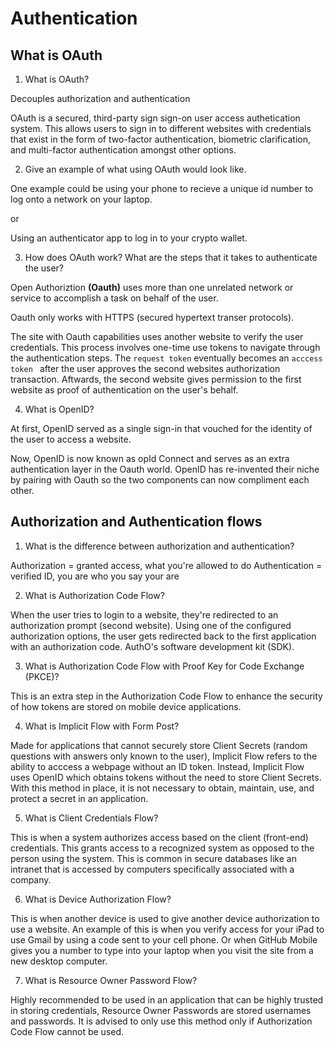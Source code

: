 # Authentication

## What is OAuth

1. What is OAuth?

Decouples authorization and authentication

OAuth is a secured, third-party sign sign-on user access authetication system. This allows users to sign in to different websites with credentials that exist in the form of two-factor authentication, biometric clarification, and multi-factor authentication amongst other options.

2. Give an example of what using OAuth would look like.

One example could be using your phone to recieve a unique id number to log onto a network on your laptop.

or

Using an authenticator app to log in to your crypto wallet.

3. How does OAuth work? What are the steps that it takes to authenticate the user?

Open Authoriztion **(Oauth)** uses more than one unrelated network or service to accomplish a task on behalf of the user. 

Oauth only works with HTTPS (secured hypertext transer protocols). 

The site with Oauth capabilities uses another website to verify the user credentials. This process involves one-time use tokens to navigate through the authentication steps. The `request token` eventually becomes an `acccess token ` after the user approves the second websites authorization transaction. Aftwards, the second website gives permission to the first website as proof of authentication on the user's behalf.

4. What is OpenID?

At first, OpenID served as a single sign-in that vouched for the identity of the user to access a website. 

Now, OpenID is now known as opId Connect and serves as an extra authentication layer in the Oauth world. OpenID has re-invented their niche by pairing with Oauth so the two components can now compliment each other.

## Authorization and Authentication flows

1. What is the difference between authorization and authentication?

Authorization = granted access, what you're allowed to do
Authentication = verified ID, you are who you say your are

2. What is Authorization Code Flow?

When the user tries to login to a website, they're redirected to an authorization prompt (second website). Using one of the configured authorization options, the user gets redirected back to the first application with an authorization code. AuthO's software development kit (SDK).

3. What is Authorization Code Flow with Proof Key for Code Exchange (PKCE)?



This is an extra step in the Authorization Code Flow to enhance the security of how tokens are stored on mobile device applications. 

4. What is Implicit Flow with Form Post?

Made for applications that cannot securely store Client Secrets (random questions with answers only known to the user), Implicit Flow refers to the ability to acccess a webpage without an ID token. Instead, Implicit Flow uses OpenID which obtains tokens without the need to store Client Secrets. With this method in place, it is not necessary to obtain, maintain, use, and protect a secret in an application.

5. What is Client Credentials Flow?

This is when a system authorizes access based on the client (front-end) credentials. This grants access to a recognized system as opposed to the person using the system. This is common in secure databases like an intranet that is accessed by computers specifically associated with a company.

6. What is Device Authorization Flow?

This is when another device is used to give another device authorization to use a website. An example of this is when you verify access for your iPad to use Gmail by using a code sent to your cell phone. Or when GitHub Mobile gives you a number to type into your laptop when you visit the site from a new desktop computer.

7. What is Resource Owner Password Flow?

Highly recommended to be used in an application that can be highly trusted in storing  credentials, Resource Owner Passwords are stored usernames and passwords. It is advised to only use this method only if Authorization Code Flow cannot be used.
